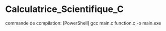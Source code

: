 # Calculatrice_Scientifique_C

commande de compilation: 
[PowerShell]
gcc main.c function.c -o main.exe